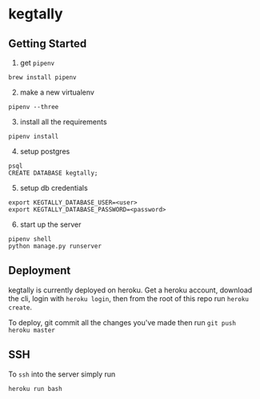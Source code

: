 # kegtally

## Getting Started

1.  get `pipenv`

```
brew install pipenv
```

2.  make a new virtualenv

```
pipenv --three
```

3.  install all the requirements

```
pipenv install
```

4.  setup postgres

```
psql
CREATE DATABASE kegtally;
```

5.  setup db credentials

```
export KEGTALLY_DATABASE_USER=<user>
export KEGTALLY_DATABASE_PASSWORD=<password>
```

6.  start up the server

```
pipenv shell
python manage.py runserver
```

## Deployment

kegtally is currently deployed on heroku. Get a heroku account, download the cli, login with `heroku login`, then from the root of this repo run `heroku create`.

To deploy, git commit all the changes you've made then run `git push heroku master`

## SSH

To `ssh` into the server simply run

```
heroku run bash
```
